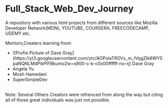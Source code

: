 # Full_Stack_Web_Dev_Journey
A repository with various html projects from different sources like Mozilla Developer Network(MDN), YOUTUBE, COURSERA, FREECODECAMP, UDEMY etc.


Mentors,Creaters learning from:
<ul>
<li>![Profie Picture of Dave Gray](https://yt3.googleusercontent.com/ytc/AOPolaTROVx_m_IVqgZIk6WY5paNQNLMdPikPlFBkumo2w=s900-c-k-c0x00ffffff-no-rj) Dave Gray</li>
<li>Angela Yu</li>
<li>Mosh Hamedani</li>
<li>SuperSimpleDev</li>
</ul>
<br>
Note:
Several Others Creators were refrenced from along the way but citing all of those great individuals was just not possible.

